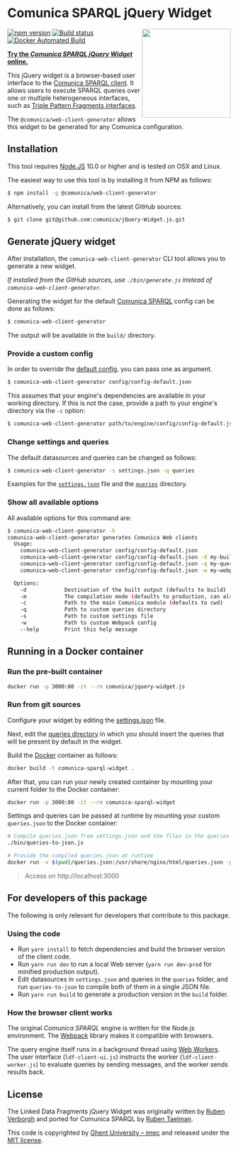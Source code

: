 # Comunica SPARQL jQuery Widget
[<img src="https://comunica.dev/img/comunica_red.svg" width="200" align="right" alt="" />](https://comunica.dev/)

[![npm version](https://badge.fury.io/js/%40comunica%2Fweb-client-generator.svg)](https://www.npmjs.com/package/@comunica/web-client-generator)
[![Build status](https://github.com/comunica/jQuery-Widget.js/workflows/CI/badge.svg)](https://github.com/comunica/jQuery-Widget.js/actions?query=workflow%3ACI)
[![Docker Automated Build](https://img.shields.io/docker/automated/comunica/jquery-widget.js.svg)](https://hub.docker.com/r/comunica/jquery-widget.js/)

**[Try the _Comunica SPARQL jQuery Widget_ online.](http://query.linkeddatafragments.org/)**

This jQuery widget is a browser-based user interface to the [Comunica SPARQL client](https://github.com/comunica/comunica/tree/master/packages/actor-init-sparql).
It allows users to execute SPARQL queries over one or multiple heterogeneous interfaces, such as [Triple Pattern Fragments interfaces](http://www.hydra-cg.com/spec/latest/triple-pattern-fragments/).

The `@comunica/web-client-generator` allows this widget to be generated for any Comunica configuration.

## Installation

This tool requires [Node.JS](http://nodejs.org/) 10.0 or higher and is tested on OSX and Linux.

The easiest way to use this tool is by installing it from NPM as follows:

```bash
$ npm install -g @comunica/web-client-generator
```

Alternatively, you can install from the latest GitHub sources:

```bash
$ git clone git@github.com:comunica/jQuery-Widget.js.git
```

## Generate jQuery widget

After installation, the `comunica-web-client-generator` CLI tool allows you to generate a new widget.

_If installed from the GitHub sources, use `./bin/generate.js` instead of `comunica-web-client-generator`._

Generating the widget for the default [Comunica SPARQL](https://github.com/comunica/comunica/tree/master/packages/actor-init-sparql) config can be done as follows:

```bash
$ comunica-web-client-generator
```

The output will be available in the `build/` directory.

### Provide a custom config

In order to override the [default config](https://github.com/comunica/jQuery-Widget.js/blob/master/config/config-default.json), you can pass one as argument.

```bash
$ comunica-web-client-generator config/config-default.json
```

This assumes that your engine's dependencies are available in your working directory.
If this is not the case, provide a path to your engine's directory via the `-c` option:

```bash
$ comunica-web-client-generator path/to/engine/config/config-default.json -c path/to/engine/
```

### Change settings and queries

The default datasources and queries can be changed as follows:

```bash
$ comunica-web-client-generator -s settings.json -q queries
```

Examples for the [`settings.json`](https://github.com/comunica/jQuery-Widget.js/blob/master/settings.json) file
and the [`queries`](https://github.com/comunica/jQuery-Widget.js/tree/master/queries) directory.

### Show all available options

All available options for this command are:

```bash
$ comunica-web-client-generator -h
comunica-web-client-generator generates Comunica Web clients
  Usage:
    comunica-web-client-generator config/config-default.json
    comunica-web-client-generator config/config-default.json -d my-build/ -s my-settings.json
    comunica-web-client-generator config/config-default.json -q my-queries/
    comunica-web-client-generator config/config-default.json -w my-webpack.config.js

  Options:
    -d            Destination of the built output (defaults to build)
    -m            The compilation mode (defaults to production, can also be development)
    -c            Path to the main Comunica module (defaults to cwd)
    -q            Path to custom queries directory
    -s            Path to custom settings file
    -w            Path to custom Webpack config
    --help        Print this help message
```

## Running in a Docker container

### Run the pre-built container

```bash
docker run -p 3000:80 -it --rm comunica/jquery-widget.js
```

### Run from git sources

Configure your widget by editing the [settings.json](https://github.com/comunica/jQuery-Widget.js/blob/master/settings.json) file.

Next, edit the [queries directory](https://github.com/comunica/jQuery-Widget.js/tree/master/queries) in which you should insert the queries that will be present by default in the widget.

Build the [Docker](https://www.docker.com/) container as follows:

```bash
docker build -t comunica-sparql-widget .
```

After that, you can run your newly created container by mounting your current folder to the Docker container:
```bash
docker run -p 3000:80 -it --rm comunica-sparql-widget
```

Settings and queries can be passed at runtime by mounting your custom `queries.json` to the Docker container:

```bash
# Compile queries.json from settings.json and the files in the queries folder
./bin/queries-to-json.js

# Provide the compiled queries.json at runtime
docker run -v $(pwd)/queries.json:/usr/share/nginx/html/queries.json -p 3000:80 -it --rm comunica-sparql-widget
```

> Access on http://localhost:3000

## For developers of this package

The following is only relevant for developers that contribute to this package.

### Using the code

- Run `yarn install` to fetch dependencies and build the browser version of the client code.
- Run `yarn run dev` to run a local Web server (`yarn run dev-prod` for minified production output).
- Edit datasources in `settings.json` and queries in the `queries` folder, and run `queries-to-json` to compile both of them in a single JSON file.
- Run `yarn run build` to generate a production version in the `build` folder.

### How the browser client works

The original _Comunica SPARQL_ engine is written for the Node.js environment. The [Webpack](https://webpack.js.org/) library makes it compatible with browsers.

The query engine itself runs in a background thread using [Web Workers](https://developer.mozilla.org/en-US/docs/Web/API/Web_Workers_API/Using_web_workers). The user interface (`ldf-client-ui.js`) instructs the worker (`ldf-client-worker.js`) to evaluate queries by sending messages, and the worker sends results back.

## License

The Linked Data Fragments jQuery Widget was originally written by [Ruben Verborgh](https://ruben.verborgh.org/)
and ported for Comunica SPARQL by [Ruben Taelman](http://rubensworks.net/).

This code is copyrighted by [Ghent University – imec](http://idlab.ugent.be/)
and released under the [MIT license](http://opensource.org/licenses/MIT).
